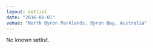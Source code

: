 ```yaml
---
layout: setlist
date: "2016-01-01"
venue: "North Byron Parklands, Byron Bay, Australia"
---
```


No known setlist.
